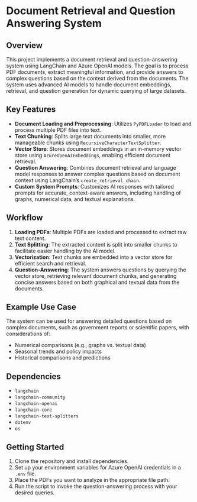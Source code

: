 # Document Retrieval and Question Answering System

## Overview
This project implements a document retrieval and question-answering system using LangChain and Azure OpenAI models. The goal is to process PDF documents, extract meaningful information, and provide answers to complex questions based on the context derived from the documents. The system uses advanced AI models to handle document embeddings, retrieval, and question generation for dynamic querying of large datasets.

## Key Features
- **Document Loading and Preprocessing**: Utilizes `PyPDFLoader` to load and process multiple PDF files into text.
- **Text Chunking**: Splits large text documents into smaller, more manageable chunks using `RecursiveCharacterTextSplitter`.
- **Vector Store**: Stores document embeddings in an in-memory vector store using `AzureOpenAIEmbeddings`, enabling efficient document retrieval.
- **Question Answering**: Combines document retrieval and language model responses to answer complex questions based on document context using LangChain’s `create_retrieval_chain`.
- **Custom System Prompts**: Customizes AI responses with tailored prompts for accurate, context-aware answers, including handling of graphs, numerical data, and textual explanations.

## Workflow
1. **Loading PDFs**: Multiple PDFs are loaded and processed to extract raw text content.
2. **Text Splitting**: The extracted content is split into smaller chunks to facilitate easier handling by the AI model.
3. **Vectorization**: Text chunks are embedded into a vector store for efficient search and retrieval.
4. **Question-Answering**: The system answers questions by querying the vector store, retrieving relevant document chunks, and generating concise answers based on both graphical and textual data from the documents.

## Example Use Case
The system can be used for answering detailed questions based on complex documents, such as government reports or scientific papers, with considerations of:
- Numerical comparisons (e.g., graphs vs. textual data)
- Seasonal trends and policy impacts
- Historical comparisons and predictions

## Dependencies
- `langchain`
- `langchain-community`
- `langchain-openai`
- `langchain-core`
- `langchain-text-splitters`
- `dotenv`
- `os`
  
## Getting Started
1. Clone the repository and install dependencies.
2. Set up your environment variables for Azure OpenAI credentials in a `.env` file.
3. Place the PDFs you want to analyze in the appropriate file path.
4. Run the script to invoke the question-answering process with your desired queries.
